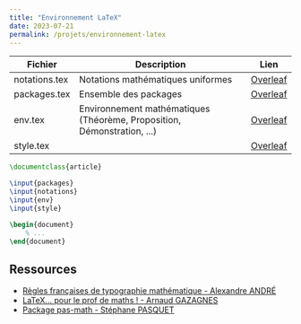 ```yaml
---
title: "Environnement LaTeX"
date: 2023-07-21
permalink: /projets/environnement-latex
---
```


| Fichier      | Description | Lien     |
|  ---        |    ----     |          ---  |
| notations.tex      | Notations mathématiques uniformes  | [Overleaf](https://www.overleaf.com/read/krwsfvqqybth)   |
| packages.tex   | Ensemble des packages        | [Overleaf](https://www.overleaf.com/read/txtwcfppyxxj)      |
| env.tex   | Environnement mathématiques (Théorème, Proposition, Démonstration, ...)        | [Overleaf](https://www.overleaf.com/read/ywbvsdfrftjs)      |
| style.tex   |         | [Overleaf](https://www.overleaf.com/read/jpjmrhmdgvvt)     |


```latex
\documentclass{article}

\input{packages}
\input{notations}
\input{env}
\input{style}

\begin{document}
    % ...
\end{document}
```

## Ressources

- [Règles françaises de typographie mathématique - Alexandre ANDRÉ](http://sgalex.free.fr/typo-maths_fr.pdf)
- [LaTeX... pour le prof de maths ! - Arnaud GAZAGNES](https://math.univ-lyon1.fr/irem/IMG/pdf/LatexPourLeProfDeMaths.pdf)
- [Package pas-math - Stéphane PASQUET](https://www.mathweb.fr/euclide/wp-content/uploads/2018/08/pas-math.pdf)